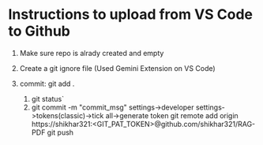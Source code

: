 # Instructions to upload from VS Code to Github
1. Make sure repo is alrady created and empty
1. Create a git ignore file (Used Gemini Extension on VS Code)

1. commit: git add . 
    1. git status`
    1. git commit -m "commit_msg"
    settings->developer settings->tokens(classic)->tick all->generate token
    git remote add origin https://shikhar321:<GIT_PAT_TOKEN>@github.com/shikhar321/RAG-PDF
    git push
